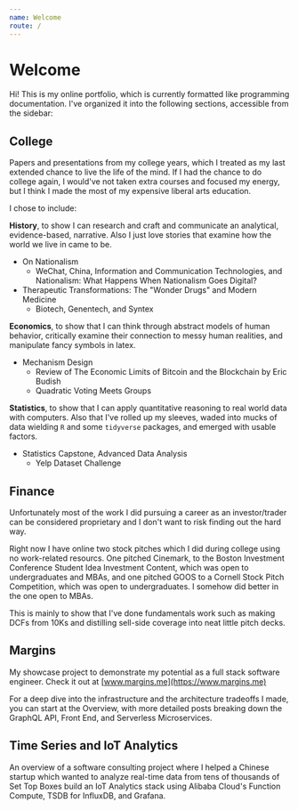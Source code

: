 ```yaml
---
name: Welcome
route: /
---
```


# Welcome

Hi! This is my online portfolio, which is currently formatted like programming documentation. I've organized it into the following sections, accessible from the sidebar:

## College
Papers and presentations from my college years, which I treated as my last extended chance to live the life of the mind. If I had the chance to do college again, I would've not taken extra courses and focused my energy, but I think I made the most of my expensive liberal arts education.

I chose to include:

__History__, to show I can research and craft and communicate an analytical, evidence-based, narrative. Also I just love stories that examine how the world we live in came to be. 

- On Nationalism
  - WeChat, China, Information and Communication Technologies, and Nationalism: What Happens When Nationalism Goes Digital?
- Therapeutic Transformations: The "Wonder Drugs" and Modern Medicine
  - Biotech, Genentech, and Syntex

__Economics__, to show that I can think through abstract models of human behavior, critically examine their connection to messy human realities, and manipulate fancy symbols in latex.

- Mechanism Design
  - Review of The Economic Limits of Bitcoin and the Blockchain by Eric Budish
  - Quadratic Voting Meets Groups

__Statistics__, to show that I can apply quantitative reasoning to real world data with computers. Also that I've rolled up my sleeves, waded into mucks of data wielding `R` and some `tidyverse` packages, and emerged with usable factors. 

- Statistics Capstone, Advanced Data Analysis
  - Yelp Dataset Challenge

## Finance
Unfortunately most of the work I did pursuing a career as an investor/trader can be considered proprietary and I don't want to risk finding out the hard way.

Right now I have online two stock pitches which I did during college using no work-related resourcs. One pitched Cinemark, to the Boston Investment Conference Student Idea Investment Content, which was open to undergraduates and MBAs, and one pitched GOOS to a Cornell Stock Pitch Competition, which was open to undergraduates. I somehow did better in the one open to MBAs.

This is mainly to show that I've done fundamentals work such as making DCFs from 10Ks and distilling sell-side coverage into neat little pitch decks.

## Margins

My showcase project to demonstrate my potential as a full stack software engineer. Check it out at [www.margins.me](https://www.margins.me)

For a deep dive into the infrastructure and the architecture tradeoffs I made, you can start at the Overview, with more detailed posts breaking down the GraphQL API, Front End, and Serverless Microservices.

## Time Series and IoT Analytics

An overview of a software consulting project where I helped a Chinese startup which wanted to analyze real-time data from tens of thousands of Set Top Boxes build an IoT Analytics stack using Alibaba Cloud's Function Compute, TSDB for InfluxDB, and Grafana.